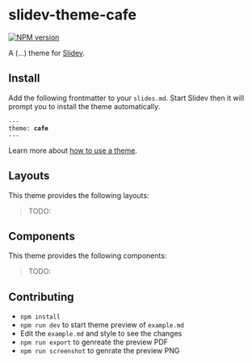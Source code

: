 # slidev-theme-cafe

[![NPM version](https://img.shields.io/npm/v/slidev-theme-cafe?color=3AB9D4&label=)](https://www.npmjs.com/package/slidev-theme-cafe)

A (...) theme for [Slidev](https://github.com/slidevjs/slidev).

<!--
run `npm run dev` to check out the slides for more details of how to start writing a theme
-->

<!--
put some screenshots here to demonstrate your theme,
-->

<!-- 
Live demo: [...]
-->

## Install

Add the following frontmatter to your `slides.md`. Start Slidev then it will prompt you to install the theme automatically.

<pre><code>---
theme: <b>cafe</b>
---</code></pre>

Learn more about [how to use a theme](https://sli.dev/themes/use).

## Layouts

This theme provides the following layouts:

> TODO:

## Components

This theme provides the following components:

> TODO:

## Contributing

- `npm install`
- `npm run dev` to start theme preview of `example.md`
- Edit the `example.md` and style to see the changes
- `npm run export` to genreate the preview PDF
- `npm run screenshot` to genrate the preview PNG
